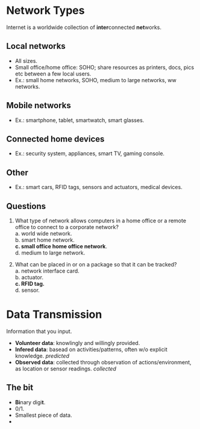 # Network Types

Internet is a worldwide collection of **inter**connected **net**works.

## Local networks
- All sizes.
- Small office/home office: SOHO; share resources as printers, docs, pics etc between a few local users.
- Ex.: small home networks, SOHO, medium to large networks, ww networks.

## Mobile networks
- Ex.: smartphone, tablet, smartwatch, smart glasses.

## Connected home devices
- Ex.: security system, appliances, smart TV, gaming console.

## Other
- Ex.: smart cars, RFID tags, sensors and actuators, medical devices.

## Questions
01. What type of network allows computers in a home office or a remote office to connect to a corporate network?  
a. world wide network.   
b. smart home network.   
**c. small office home office network**.  
d. medium to large network.  

02. What can be placed in or on a package so that it can be tracked?  
a. network interface card.  
b. actuator.  
**c. RFID tag.**  
d. sensor.  

# Data Transmission
Information that you input.
- **Volunteer data**: knowlingly and willingly provided.
- **Infered data**: basead on activities/patterns, often w/o explicit knowledge. *predicted*
- **Observed data**: collected through observation of actions/environment, as location or sensor readings. *collected*

## The bit
- **Bi**nary digi**t**.  
- 0/1.  
- Smallest piece of data.  
- 